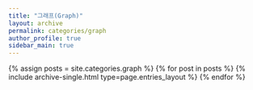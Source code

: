 ```yaml
---
title: "그래프(Graph)"
layout: archive
permalink: categories/graph
author_profile: true
sidebar_main: true
---
```



{% assign posts = site.categories.graph %}
{% for post in posts %} {% include archive-single.html type=page.entries_layout %} {% endfor %}
